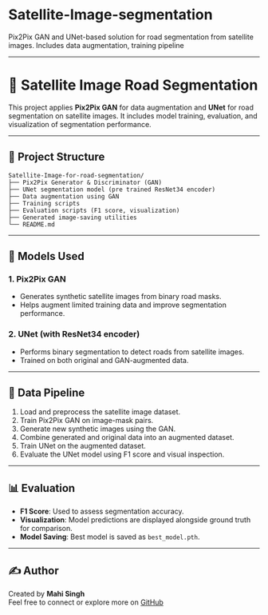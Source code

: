 # Satellite-Image-segmentation
Pix2Pix GAN and UNet-based solution for road segmentation from satellite images. Includes data augmentation, training pipeline


---

# 🚀 Satellite Image Road Segmentation

This project applies **Pix2Pix GAN** for data augmentation and **UNet** for road segmentation on satellite images. It includes model training, evaluation, and visualization of segmentation performance.

---

## 📁 Project Structure

```
Satellite-Image-for-road-segmentation/
├── Pix2Pix Generator & Discriminator (GAN)
├── UNet segmentation model (pre trained ResNet34 encoder)
├── Data augmentation using GAN
├── Training scripts
├── Evaluation scripts (F1 score, visualization)
├── Generated image-saving utilities
└── README.md
```

---

## 🧠 Models Used

### 1. **Pix2Pix GAN**
- Generates synthetic satellite images from binary road masks.
- Helps augment limited training data and improve segmentation performance.

### 2. **UNet (with ResNet34 encoder)**
- Performs binary segmentation to detect roads from satellite images.
- Trained on both original and GAN-augmented data.

---

## 🔄 Data Pipeline

1. Load and preprocess the satellite image dataset.
2. Train Pix2Pix GAN on image-mask pairs.
3. Generate new synthetic images using the GAN.
4. Combine generated and original data into an augmented dataset.
5. Train UNet on the augmented dataset.
6. Evaluate the UNet model using F1 score and visual inspection.

---

## 📊 Evaluation

- **F1 Score**: Used to assess segmentation accuracy.
- **Visualization**: Model predictions are displayed alongside ground truth for comparison.
- **Model Saving**: Best model is saved as `best_model.pth`.





---

## ✍️ Author

Created by **Mahi Singh**  
Feel free to connect or explore more on [GitHub](https://github.com/Mahisingh28)

